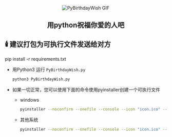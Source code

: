 <p align="center">
<img src="image/PyBirthdayWish.gif" align="center" alt="PyBirthdayWish GIF" />
<h2 align="center">用python祝福你爱的人吧</h2>
</p>
<p align="center">

## 🕯️ 建议打包为可执行文件发送给对方

pip install -r requirements.txt

* 用Python3 运行 ``PyBirthdayWish.py``
    ```bash
    python3 PyBirthdayWish.py
    ```

* 如果一切正常，您可以使用下面的命令使用pyinstaller创建一个可执行文件
    * windows
        ```bash
        pyinstaller --noconfirm --onefile --console --icon "icon.ico" --no-embed-manifest --add-data "arts;arts/"  --add-data "config.py;." --add-data "HappyBirthday.mp3;." --add-data "PyBirthdayWish.py;."  "PyBirthdayWish.py"
        ```
    * 其他系统
        ```bash
        pyinstaller --noconfirm --onefile --console --icon "icon.ico" --add-data "arts:arts/"  --add-data "config.py:." --add-data "HappyBirthday.mp3:." --add-data "PyBirthdayWish.py:."  "PyBirthdayWish.py"
        ```
